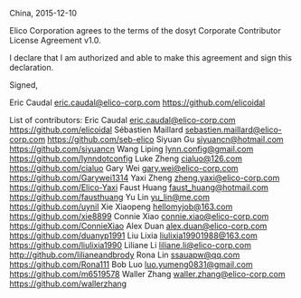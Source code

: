 China, 2015-12-10

Elico Corporation agrees to the terms of the dosyt Corporate Contributor License
Agreement v1.0.

I declare that I am authorized and able to make this agreement and sign this
declaration.

Signed,

Eric Caudal eric.caudal@elico-corp.com https://github.com/elicoidal

List of contributors:
Eric Caudal eric.caudal@elico-corp.com https://github.com/elicoidal
Sébastien Maillard sebastien.maillard@elico-corp.com https://github.com/seb-elico
Siyuan Gu siyuancn@hotmail.com https://github.com/siyuancn
Wang Liping lynn.config@gmail.com https://github.com/lynndotconfig
Luke Zheng cialuo@126.com https://github.com/cialuo
Gary Wei gary.wei@elico-corp.com https://github.com/Garywei1314
Yaxi Zheng zheng.yaxi@elico-corp.com https://github.com/Elico-Yaxi
Faust Huang faust_huang@hotmail.com https://github.com/fausthuang
Yu Lin yu_lin@me.com https://github.com/uynil
Xie Xiaopeng hellomyjob@163.com https://github.com/xie8899
Connie Xiao connie.xiao@elico-corp.com https://github.com/ConnieXiao
Alex Duan alex.duan@elico-corp.com https://github.com/duanyp1991
Liu Lixia liulixia19901988@163.com https://github.com/liulixia1990
Liliane Li liliane.li@elico-corp.com http://github.com/lilianeandbrody
Rona Lin ssauapw@qq.com https://github.com/Rona111
Bob Luo luo.yumeng0831@gmail.com https://github.com/m6519578
Waller Zhang waller.zhang@elico-corp.com https://github.com/wallerzhang
